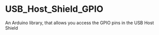 USB_Host_Shield_GPIO
====================

An Arduino library, that allows you access the GPIO pins in the USB Host Shield
